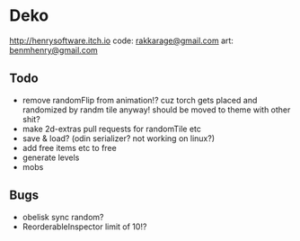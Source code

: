 # Deko

<http://henrysoftware.itch.io>
code: rakkarage@gmail.com
art: benmhenry@gmail.com

## Todo

- remove randomFlip from animation!? cuz torch gets placed and randomized by randm tile anyway! should be moved to theme with other shit?
- make 2d-extras pull requests for randomTile etc
- save & load? (odin serializer? not working on linux?)
- add free items etc to free
- generate levels
- mobs

## Bugs

- obelisk sync random?
- ReorderableInspector limit of 10!?
